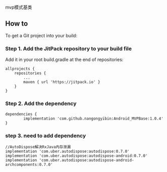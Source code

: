 # 
mvp模式基类

## How to ##

To get a Git project into your build:

### Step 1. Add the JitPack repository to your build file ###

Add it in your root build.gradle at the end of repositories:

	allprojects {
		repositories {
			...
			maven { url 'https://jitpack.io' }
		}
	}

### Step 2. Add the dependency ###

	dependencies {
	        implementation 'com.github.nangongyibin:Android_MVPBase:1.0.4'
	}


### step 3. need to add dependency ###

	//AutoDispose解决RxJava内存泄漏
    implementation 'com.uber.autodispose:autodispose:0.7.0'
    implementation 'com.uber.autodispose:autodispose-android:0.7.0'
    implementation 'com.uber.autodispose:autodispose-android-archcomponents:0.7.0'